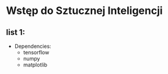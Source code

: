 # Wstęp do Sztucznej Inteligencji
##  list 1:
- Dependencies:
    - tensorflow
    - numpy
    - matplotlib